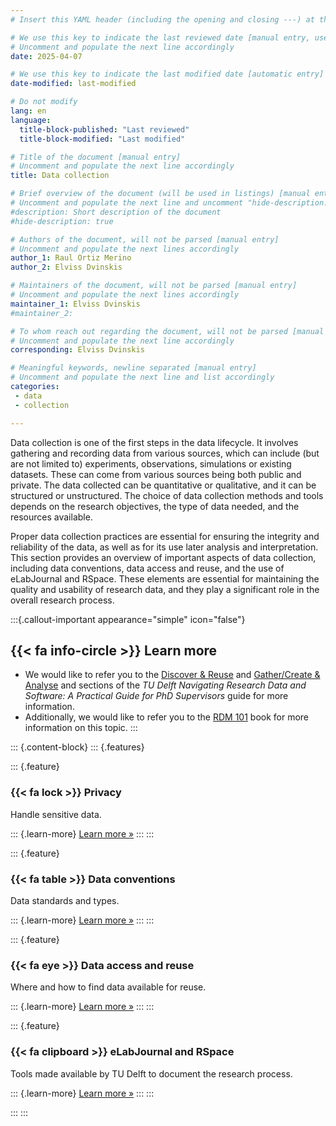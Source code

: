 ```yaml
---
# Insert this YAML header (including the opening and closing ---) at the beginning of the document and fill it out accordingly

# We use this key to indicate the last reviewed date [manual entry, use YYYY-MM-DD]
# Uncomment and populate the next line accordingly
date: 2025-04-07

# We use this key to indicate the last modified date [automatic entry]
date-modified: last-modified

# Do not modify
lang: en
language: 
  title-block-published: "Last reviewed"
  title-block-modified: "Last modified"

# Title of the document [manual entry]
# Uncomment and populate the next line accordingly
title: Data collection

# Brief overview of the document (will be used in listings) [manual entry]
# Uncomment and populate the next line and uncomment "hide-description: true".
#description: Short description of the document
#hide-description: true

# Authors of the document, will not be parsed [manual entry]
# Uncomment and populate the next lines accordingly
author_1: Raul Ortiz Merino
author_2: Elviss Dvinskis

# Maintainers of the document, will not be parsed [manual entry]
# Uncomment and populate the next lines accordingly
maintainer_1: Elviss Dvinskis
#maintainer_2:

# To whom reach out regarding the document, will not be parsed [manual entry]
# Uncomment and populate the next line accordingly
corresponding: Elviss Dvinskis

# Meaningful keywords, newline separated [manual entry]
# Uncomment and populate the next line and list accordingly
categories: 
 - data
 - collection

---
```


Data collection is one of the first steps in the data lifecycle. It involves gathering and recording data from various sources, which can include (but are not limited to) experiments, observations, simulations or existing datasets. These can come from various sources being both public and private. The data collected can be quantitative or qualitative, and it can be structured or unstructured. The choice of data collection methods and tools depends on the research objectives, the type of data needed, and the resources available. 

Proper data collection practices are essential for ensuring the integrity and reliability of the data, as well as for its use later analysis and interpretation. This section provides an overview of important aspects of data collection, including data conventions, data access and reuse, and the use of eLabJournal and RSpace. These elements are essential for maintaining the quality and usability of research data, and they play a significant role in the overall research process.

:::{.callout-important appearance="simple" icon="false"}
## {{< fa info-circle >}} Learn more
- We would like to refer you to the [Discover & Reuse](https://phdsupervisors.tudl.tudelft.nl/phase/discover-reuse/) and [Gather/Create & Analyse](https://phdsupervisors.tudl.tudelft.nl/phase/gather-create-analyse/) and sections of the *TU Delft Navigating Research Data and Software: A Practical Guide for PhD Supervisors* guide for more information. 
- Additionally, we would like to refer you to the [RDM 101](https://tu-delft-library.github.io/rdm101-book/intro.html) book for more information on this topic.
:::


::: {.content-block}
::: {.features}

::: {.feature}
### {{< fa lock >}} Privacy
Handle sensitive data.

::: {.learn-more}
[Learn more »](./privacy.md)
:::
:::

::: {.feature}
### {{< fa table >}} Data conventions
Data standards and types.

::: {.learn-more}
[Learn more »](./data_conventions.md)
:::
:::

::: {.feature}
### {{< fa eye >}} Data access and reuse
Where and how to find data available for reuse.

::: {.learn-more}
[Learn more »](./access_reuse.md)
:::
:::

::: {.feature}
### {{< fa clipboard >}} eLabJournal and RSpace
Tools made available by TU Delft to document the research process.

::: {.learn-more}
[Learn more »](./elab_rspace.md)
:::
:::

:::
:::

